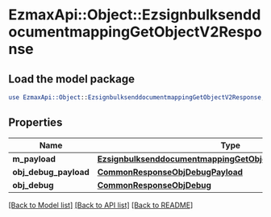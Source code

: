 # EzmaxApi::Object::EzsignbulksenddocumentmappingGetObjectV2Response

## Load the model package
```perl
use EzmaxApi::Object::EzsignbulksenddocumentmappingGetObjectV2Response;
```

## Properties
Name | Type | Description | Notes
------------ | ------------- | ------------- | -------------
**m_payload** | [**EzsignbulksenddocumentmappingGetObjectV2ResponseMPayload**](EzsignbulksenddocumentmappingGetObjectV2ResponseMPayload.md) |  | 
**obj_debug_payload** | [**CommonResponseObjDebugPayload**](CommonResponseObjDebugPayload.md) |  | [optional] 
**obj_debug** | [**CommonResponseObjDebug**](CommonResponseObjDebug.md) |  | [optional] 

[[Back to Model list]](../README.md#documentation-for-models) [[Back to API list]](../README.md#documentation-for-api-endpoints) [[Back to README]](../README.md)


